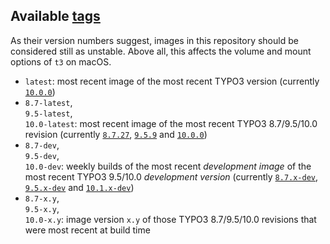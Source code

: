 ## Available [tags](https://hub.docker.com/r/undecaf/typo3-in-a-box/tags)

As their version numbers suggest, images in this repository should be 
considered still as unstable. Above all, this affects the volume and 
mount options of `t3` on macOS.

-   `latest`: most recent image of the most recent TYPO3 version 
    (currently [`10.0.0`](https://packagist.org/packages/typo3/cms#v10.0.0))
-   `8.7-latest`,  
    `9.5-latest`,  
    `10.0-latest`: most recent image of the most recent TYPO3&nbsp;8.7/9.5/10.0
    revision (currently [`8.7.27`](https://packagist.org/packages/typo3/cms#v8.7.27),
    [`9.5.9`](https://packagist.org/packages/typo3/cms#v9.5.9) and
    [`10.0.0`](https://packagist.org/packages/typo3/cms#v10.0.0))
-   `8.7-dev`,  
    `9.5-dev`,  
    `10.0-dev`: weekly builds of the most recent _development image_ of the most
    recent TYPO3&nbsp;9.5/10.0 _development version_ (currently
    [`8.7.x-dev`](https://packagist.org/packages/typo3/cms#dev-TYPO3_8-7),
    [`9.5.x-dev`](https://packagist.org/packages/typo3/cms#9.5.x-dev) and
    [`10.1.x-dev`](https://packagist.org/packages/typo3/cms#dev-master))
-   `8.7-x.y`,  
    `9.5-x.y`,  
    `10.0-x.y`: image version `x.y` of those TYPO3&nbsp;8.7/9.5/10.0 revisions that were most recent at build time
